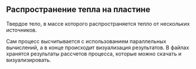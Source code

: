 ## Распространение тепла на пластине

Твердое тело, в массе которого распространяется тепло от нескольких источников.

Сам процесс высчитывается с использованием параллельных вычислений, а в конце происходит визуализация результатов. В файлах хранятся результаты рассчетов процесса, которые можно скачать и визуализировать.
